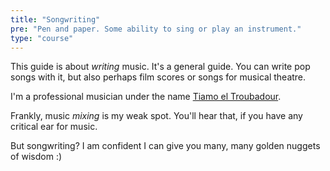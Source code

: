 ```yaml
---
title: "Songwriting"
pre: "Pen and paper. Some ability to sing or play an instrument."
type: "course"
---
```


This guide is about _writing_ music. It's a general guide. You can write pop songs with it, but also perhaps film scores or songs for musical theatre.

I'm a professional musician under the name [Tiamo el Troubadour](https://eltroubadour.com). 

Frankly, music _mixing_ is my weak spot. You'll hear that, if you have any critical ear for music.

But songwriting? I am confident I can give you many, many golden nuggets of wisdom :)

<!-- 
@TODO? Feels like it's too vague or abstract now, at some points.
- Use my metronome on more pieces than just one xD
- More about writing for a specific direction. (A scene, film score, leitmotif, etcetera.)
- Do I use my own songs as examples or not?
-->